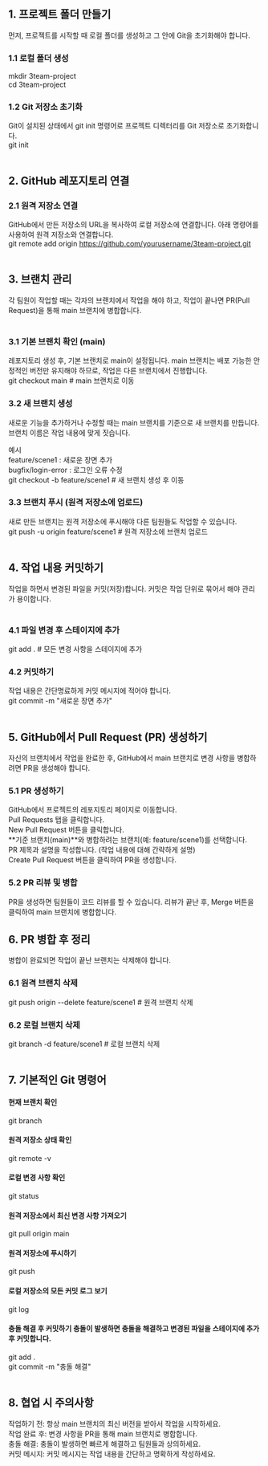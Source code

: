 ## 1. 프로젝트 폴더 만들기
먼저, 프로젝트를 시작할 때 로컬 폴더를 생성하고 그 안에 Git을 초기화해야 합니다.

### 1.1 로컬 폴더 생성
mkdir 3team-project <br />
cd 3team-project<br />

### 1.2 Git 저장소 초기화
Git이 설치된 상태에서 git init 명령어로 프로젝트 디렉터리를 Git 저장소로 초기화합니다.<br />
git init <br /><br />

## 2. GitHub 레포지토리 연결

### 2.1 원격 저장소 연결
GitHub에서 만든 저장소의 URL을 복사하여 로컬 저장소에 연결합니다. 아래 명령어를 사용하여 원격 저장소와 연결합니다.<br />
git remote add origin https://github.com/yourusername/3team-project.git<br /><br />

## 3. 브랜치 관리
각 팀원이 작업할 때는 각자의 브랜치에서 작업을 해야 하고, 작업이 끝나면 PR(Pull Request)을 통해 main 브랜치에 병합합니다.<br /><br />

### 3.1 기본 브랜치 확인 (main)
레포지토리 생성 후, 기본 브랜치로 main이 설정됩니다. main 브랜치는 배포 가능한 안정적인 버전만 유지해야 하므로, 작업은 다른 브랜치에서 진행합니다.<br />
git checkout main  # main 브랜치로 이동

### 3.2 새 브랜치 생성
새로운 기능을 추가하거나 수정할 때는 main 브랜치를 기준으로 새 브랜치를 만듭니다. 브랜치 이름은 작업 내용에 맞게 짓습니다.<br />

예시<br />
feature/scene1 : 새로운 장면 추가<br />
bugfix/login-error : 로그인 오류 수정<br />
git checkout -b feature/scene1  # 새 브랜치 생성 후 이동<br />

### 3.3 브랜치 푸시 (원격 저장소에 업로드)
새로 만든 브랜치는 원격 저장소에 푸시해야 다른 팀원들도 작업할 수 있습니다.<br />
git push -u origin feature/scene1  # 원격 저장소에 브랜치 업로드<br /><br />

## 4. 작업 내용 커밋하기
작업을 하면서 변경된 파일을 커밋(저장)합니다. 커밋은 작업 단위로 묶어서 해야 관리가 용이합니다.<br /><br />

### 4.1 파일 변경 후 스테이지에 추가
git add .  # 모든 변경 사항을 스테이지에 추가<br />

### 4.2 커밋하기
작업 내용은 간단명료하게 커밋 메시지에 적어야 합니다.<br />
git commit -m "새로운 장면 추가"<br /><br />

## 5. GitHub에서 Pull Request (PR) 생성하기
자신의 브랜치에서 작업을 완료한 후, GitHub에서 main 브랜치로 변경 사항을 병합하려면 PR을 생성해야 합니다.<br />

### 5.1 PR 생성하기
GitHub에서 프로젝트의 레포지토리 페이지로 이동합니다.<br />
Pull Requests 탭을 클릭합니다.<br />
New Pull Request 버튼을 클릭합니다.<br />
**기준 브랜치(main)**와 병합하려는 브랜치(예: feature/scene1)를 선택합니다.<br />
PR 제목과 설명을 작성합니다. (작업 내용에 대해 간략하게 설명)<br />
Create Pull Request 버튼을 클릭하여 PR을 생성합니다.<br />

### 5.2 PR 리뷰 및 병합
PR을 생성하면 팀원들이 코드 리뷰를 할 수 있습니다. 리뷰가 끝난 후, Merge 버튼을 클릭하여 main 브랜치에 병합합니다.<br />

## 6. PR 병합 후 정리
병합이 완료되면 작업이 끝난 브랜치는 삭제해야 합니다.<br />

### 6.1 원격 브랜치 삭제
git push origin --delete feature/scene1  # 원격 브랜치 삭제 <br />

### 6.2 로컬 브랜치 삭제
git branch -d feature/scene1  # 로컬 브랜치 삭제<br /><br />

## 7. 기본적인 Git 명령어

#### 현재 브랜치 확인<br />
git branch

#### 원격 저장소 상태 확인<br />
git remote -v

#### 로컬 변경 사항 확인<br />
git status

#### 원격 저장소에서 최신 변경 사항 가져오기<br />
git pull origin main

#### 원격 저장소에 푸시하기<br />
git push

#### 로컬 저장소의 모든 커밋 로그 보기<br />
git log

#### 충돌 해결 후 커밋하기 충돌이 발생하면 충돌을 해결하고 변경된 파일을 스테이지에 추가 후 커밋합니다.<br />
git add .<br />
git commit -m "충돌 해결"<br /><br />

## 8. 협업 시 주의사항
작업하기 전: 항상 main 브랜치의 최신 버전을 받아서 작업을 시작하세요.<br />
작업 완료 후: 변경 사항을 PR을 통해 main 브랜치로 병합합니다.<br />
충돌 해결: 충돌이 발생하면 빠르게 해결하고 팀원들과 상의하세요.<br />
커밋 메시지: 커밋 메시지는 작업 내용을 간단하고 명확하게 작성하세요.<br />
